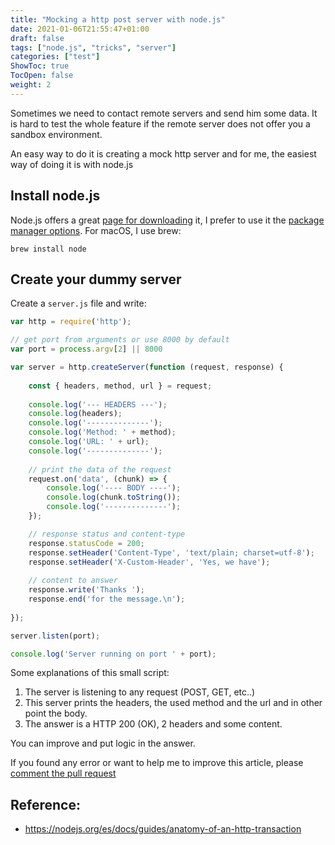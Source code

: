 ```yaml
---
title: "Mocking a http post server with node.js"
date: 2021-01-06T21:55:47+01:00
draft: false
tags: ["node.js", "tricks", "server"]
categories: ["test"]
ShowToc: true
TocOpen: false
weight: 2
---
```


Sometimes we need to contact remote servers and send him some data. It is hard to test the whole feature if the remote server does not offer you a sandbox environment.

An easy way to do it is creating a mock http server and for me, the easiest way of doing it is with node.js

## Install node.js

Node.js offers a great [page for downloading](https://nodejs.org/en/download/) it, I prefer to use it the [package manager options](https://nodejs.org/en/download/package-manager/). For macOS, I use brew:

```shell
brew install node
```

## Create your dummy server

Create a `server.js` file and write:

```javascript
var http = require('http');

// get port from arguments or use 8000 by default
var port = process.argv[2] || 8000

var server = http.createServer(function (request, response) {
    
    const { headers, method, url } = request;
    
    console.log('--- HEADERS ---');
    console.log(headers);
    console.log('--------------');
    console.log('Method: ' + method);
    console.log('URL: ' + url);
    console.log('--------------');
    
    // print the data of the request
    request.on('data', (chunk) => {
        console.log('---- BODY ----');
        console.log(chunk.toString());
        console.log('--------------');
    });

    // response status and content-type
    response.statusCode = 200;
    response.setHeader('Content-Type', 'text/plain; charset=utf-8');
    response.setHeader('X-Custom-Header', 'Yes, we have');
    
    // content to answer
    response.write('Thanks ');
    response.end('for the message.\n');
    
});

server.listen(port);

console.log('Server running on port ' + port);
```

Some explanations of this small script:
1. The server is listening to any request (POST, GET, etc..)
2. This server prints the headers, the used method and the url and in other point the body.
3. The answer is a HTTP 200 (OK), 2 headers and some content. 

You can improve and put logic in the answer.

If you found any error or want to help me to improve this article, please [comment the pull request](https://github.com/tomasalmeida/tomasalmeida.github.io/pull/2)

## Reference:
* https://nodejs.org/es/docs/guides/anatomy-of-an-http-transaction
